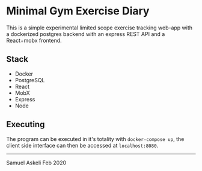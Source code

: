 # Minimal Gym Exercise Diary 
This is a simple experimental limited scope exercise tracking web-app with a dockerized postgres backend with an express REST API and a React+mobx frontend.

## Stack
- Docker
- PostgreSQL
- React
- MobX
- Express
- Node

## Executing
The program can be executed in it's totality with `docker-compose up`, the client side interface can then be accessed at `localhost:8080`.


***
Samuel Askeli Feb 2020 
